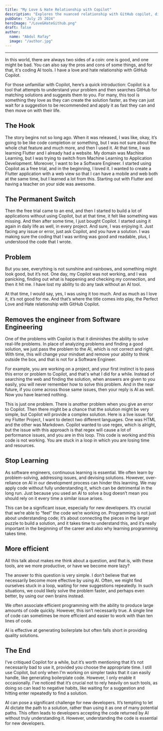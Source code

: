 ```yaml
---
title: "My Love & Hate Relationship with Copilot"
description: "Explores the nuanced relationship with GitHub copilot, discussing both its benefits and drawbacks."
pubDate: "July 25 2024"
heroImage: "/Love&HateGithub.png"
draft: false
author:
  name: "Abdul Rafay"
  image: "/author.jpg"
---
```


---

In this world, there are always two sides of a coin: one is good, and one might be bad. You can also say the pros and cons of some things, and for that, it's coding AI tools. I have a love and hate relationship with GitHub Copilot.

For those unfamiliar with Copilot, here’s a quick introduction: Copilot is a tool that attempts to understand your problem and then searches GitHub for matching solutions and suggests them to you. For many, this tool is something they love as they can create the solution faster, as they can just wait for a suggestion to be recommended and apply it as fast they can and then move on with their life.

## The Hook

The story begins not so long ago. When it was released, I was like, okay, it’s going to be like code completion or something, but I was not sure about the whole chat feature and much more, and then I used it. At that time, I was learning Flutter and I already had a website. My domain was Machine Learning, but I was trying to switch from Machine Learning to Application Development. Moreover, I want to be a Software Engineer. I started using Copilot as a free trial, and in the beginning, I loved it. I wanted to create a Flutter application with a web view so that I can have a mobile and web both at the same time, but I learned a lot from this. Starting out with Flutter and having a teacher on your side was awesome.

## The Permanent Switch

Then the free trial came to an end, and then I started to build a lot of applications without using Copilot, but at that time, it felt like something was missing. And then after some time, I just bought Copilot. I started using it again in daily life as well, in every project. And sure, I was enjoying it. Just facing any issue or error, just ask Copilot, and you have a solution. I was making sure the coding that I was writing was good and readable, plus, I understood the code that I wrote.

## Problem

But you see, everything is not sunshine and rainbows, and something might look good, but it’s not. One day, my Copilot was not working, and I was panicking, finding out what is happening and checking my connection, and then it hit me. I have lost my ability to do any task without an AI tool.

At that time, I would say, yes, I was using it too much. And as much as I love it, it’s not good for me. And that’s where the title comes into play, the Perfect Love and Hate relationship with GitHub Copilot.

## Removes the engineer from Software Engineering

One of the problems with Copilot is that it diminishes the ability to solve real-life problems. In place of analyzing problems and finding a good solution, we just pass the problem to the AI, which is not correct and right. With time, this will change your mindset and remove your ability to think outside the box, and that is not for a Software Engineer.

For example, you are working on a project, and your first instinct is to pass this error or problem to Copilot, and that's what I did for a while. Instead of searching the web and finding the solution, when answers are given to you easily, you will never remember how to solve this problem. And in the near future, if you come across those same issues, then your reply is AI as well. Now you have learned nothing.

This is just one problem. There is another problem when you give an error to Copilot. Then there might be a chance that the solution might be very simple, but Copilot will provide a complex solution. Here is a live issue: for my Flutter Project, I want to detect two different languages. One was HTML and the other was Markdown. Copilot wanted to use regex, which is alright, but the issue with this approach is that regex will cause a lot of performance issues, and you are in this loop. This code is working and this code is not working. You are stuck in a loop in which you are losing time and resources.

## Stop Learning

As software engineers, continuous learning is essential. We often learn by problem-solving, addressing issues, and devising solutions. However, over-reliance on AI in our development process can hinder this learning. We may apply code without fully understanding it, which can be detrimental in the long run. Just because you used an AI to solve a bug doesn’t mean you should rely on it every time a similar issue arises.

This can be a significant issue, especially for new developers. It’s crucial that we’re able to “feel” the code we’re working on. Programming is not just about understanding code; it’s about connecting the pieces in the larger puzzle to build a solution, and it takes time to understand this, and it’s really important in the beginning of the career and also why learning programming takes time.

## More efficient

All this talk about makes me think about a question, and that is, with these tools, are we more productive, or have we become more lazy?

The answer to this question is very simple. I don’t believe that we necessarily become more effective by using AI. Often, we might find ourselves stuck in a loop, waiting for new suggestions repeatedly. In such situations, we could likely solve the problem faster, and perhaps even better, by using our own brains instead.

We often associate efficient programming with the ability to produce large amounts of code quickly. However, this isn’t necessarily true. A single line of code can sometimes be more efficient and easier to work with than ten lines of code.

AI is effective at generating boilerplate but often falls short in providing quality solutions.

## The End

I’ve critiqued Copilot for a while, but it’s worth mentioning that it’s not necessarily bad to use it, provided you choose the appropriate time. I still use Copilot, but only when I’m working on simpler tasks that it can easily handle, like generating boilerplate code. However, I only enable it occasionally. I’ve noticed that it’s crucial not to rely heavily on such tools, as doing so can lead to negative habits, like waiting for a suggestion and hitting enter repeatedly to find a solution.

AI can pose a significant challenge for new developers. It’s tempting to let AI dictate the path to a solution, rather than using it as one of many potential paths. This often leads to developers accepting the code returned by AI without truly understanding it. However, understanding the code is essential for new developers.
